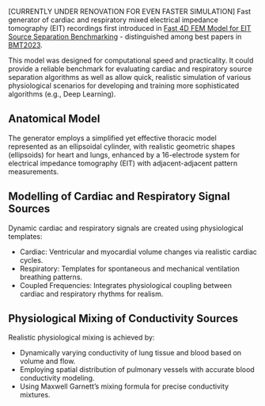 [CURRENTLY UNDER RENOVATION FOR EVEN FASTER SIMULATION]
Fast generator of cardiac and respiratory mixed electrical impedance tomography (EIT) recordings first introduced in [Fast 4D FEM Model for EIT Source Separation Benchmarking](https://www.degruyterbrill.com/document/doi/10.1515/cdbme-2023-1097/html) - distinguished among best papers in [BMT2023](https://bmt2023.de/).  

This model was designed for computational speed and practicality. It could provide a reliable benchmark for evaluating cardiac and respiratory source separation algorithms as well as allow quick, realistic simulation of various physiological scenarios for developing and training more sophisticated algorithms (e.g., Deep Learning).

## Anatomical Model
The generator employs a simplified yet effective thoracic model represented as an ellipsoidal cylinder, with realistic geometric shapes (ellipsoids) for heart and lungs, enhanced by a 16-electrode system for electrical impedance tomography (EIT) with adjacent-adjacent pattern measurements.

## Modelling of Cardiac and Respiratory Signal Sources
Dynamic cardiac and respiratory signals are created using physiological templates:
* Cardiac: Ventricular and myocardial volume changes via realistic cardiac cycles.
* Respiratory: Templates for spontaneous and mechanical ventilation breathing patterns.
* Coupled Frequencies: Integrates physiological coupling between cardiac and respiratory rhythms for realism.

## Physiological Mixing of Conductivity Sources
Realistic physiological mixing is achieved by:
* Dynamically varying conductivity of lung tissue and blood based on volume and flow.
* Employing spatial distribution of pulmonary vessels with accurate blood conductivity modeling.
* Using Maxwell Garnett’s mixing formula for precise conductivity mixtures.
